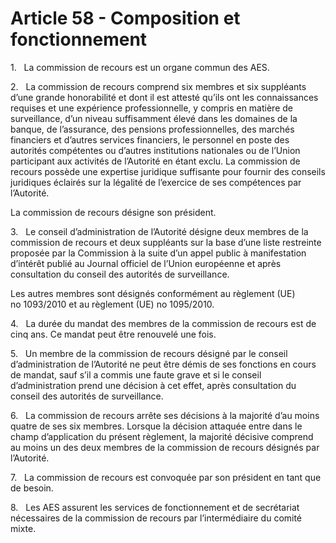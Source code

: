 # Article 58 - Composition et fonctionnement


1.   La commission de recours est un organe commun des AES.

2.   La commission de recours comprend six membres et six suppléants d’une grande honorabilité et dont il est attesté qu’ils ont les connaissances requises et une expérience professionnelle, y compris en matière de surveillance, d’un niveau suffisamment élevé dans les domaines de la banque, de l’assurance, des pensions professionnelles, des marchés financiers et d’autres services financiers, le personnel en poste des autorités compétentes ou d’autres institutions nationales ou de l’Union participant aux activités de l’Autorité en étant exclu. La commission de recours possède une expertise juridique suffisante pour fournir des conseils juridiques éclairés sur la légalité de l’exercice de ses compétences par l’Autorité.

La commission de recours désigne son président.

3.   Le conseil d’administration de l’Autorité désigne deux membres de la commission de recours et deux suppléants sur la base d’une liste restreinte proposée par la Commission à la suite d’un appel public à manifestation d’intérêt publié au Journal officiel de l’Union européenne et après consultation du conseil des autorités de surveillance.

Les autres membres sont désignés conformément au règlement (UE) no 1093/2010 et au règlement (UE) no 1095/2010.

4.   La durée du mandat des membres de la commission de recours est de cinq ans. Ce mandat peut être renouvelé une fois.

5.   Un membre de la commission de recours désigné par le conseil d’administration de l’Autorité ne peut être démis de ses fonctions en cours de mandat, sauf s’il a commis une faute grave et si le conseil d’administration prend une décision à cet effet, après consultation du conseil des autorités de surveillance.

6.   La commission de recours arrête ses décisions à la majorité d’au moins quatre de ses six membres. Lorsque la décision attaquée entre dans le champ d’application du présent règlement, la majorité décisive comprend au moins un des deux membres de la commission de recours désignés par l’Autorité.

7.   La commission de recours est convoquée par son président en tant que de besoin.

8.   Les AES assurent les services de fonctionnement et de secrétariat nécessaires de la commission de recours par l’intermédiaire du comité mixte.
